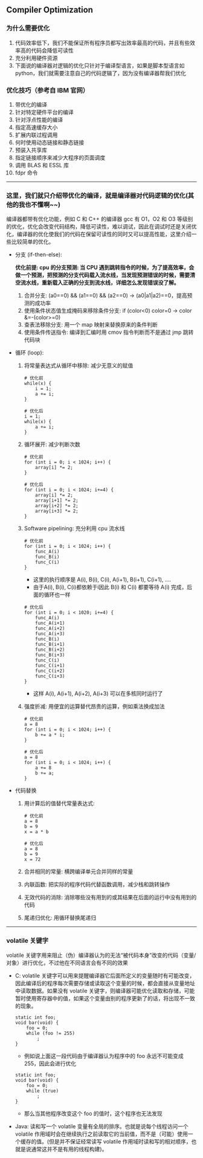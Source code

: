## Compiler Optimization

### 为什么需要优化

1. 代码效率低下，我们不能保证所有程序员都写出效率最高的代码，并且有些效率高的代码会降低可读性
2. 充分利用硬件资源
3. 下面说的编译器对逻辑的优化只针对于编译型语言，如果是脚本型语言如 python，我们就需要注意自己的代码逻辑了，因为没有编译器帮我们优化

### 优化技巧（参考自 IBM 官网）

1. 带优化的编译
2. 针对特定硬件平台的编译
3. 针对浮点性能的编译
4. 指定高速缓存大小
5. 扩展内联过程调用
6. 何时使用动态链接和静态链接
7. 预装入共享库
8. 指定链接顺序来减少大程序的页面调度
9. 调用 BLAS 和 ESSL 库
10. fdpr 命令

---

### 这里，我们就只介绍带优化的编译，就是编译器对代码逻辑的优化(其他的我也不懂啊~~)

编译器都带有优化功能，例如 C 和 C++ 的编译器 gcc 有 O1，O2 和 O3 等级别的优化，优化会改变代码结构，降低可读性，难以调试，因此在调试时还是关闭优化，编译器的优化使我们的代码在保留可读性的同时又可以提高性能，这里介绍一些比较简单的优化。

- 分支 (if-then-else):

    **优化前提: cpu 的分支预测: 当 CPU 遇到跳转指令的时候，为了提高效率，会做一个预测，把预测的分支代码载入流水线，当发现预测错误的时候，需要清空流水线，重新载入正确的分支到流水线，详细怎么发现错误没了解。**

    1. 合并分支: (a0==0) && (a1==0) && (a2==0) -> (a0|a1|a2)==0，提高预测的成功率
    2. 使用条件状态值生成掩码来移除条件分支: if (color<0) color=0 -> color &=-(color>=0)
    3. 查表法移除分支: 用一个 map 映射来替换原来的条件判断
    4. 使用条件传送指令: 编译到汇编时用 cmov 指令判断而不是通过 jmp 跳转代码块

- 循环 (loop):

    1. 将常量表达式从循环中移除: 减少无意义的赋值

        ```
        # 优化前
        while(x) {
            i = 1;
            a += i;
        }

        # 优化后
        i = 1;
        while(x) {
            a += i;
        }
        ```

    2. 循环展开: 减少判断次数

        ```
        # 优化前
        for (int i = 0; i < 1024; i++) {
            array[i] *= 2;
        }

        # 优化后
        for (int i = 0; i < 1024; i+=4) {
            array[i] *= 2;
            array[i+1] *= 2;
            array[i+2] *= 2;
            array[i+3] *= 2;
        }
        ```

    3. Software pipelining: 充分利用 cpu 流水线

        ```
        # 优化前
        for (int i = 0; i < 1024; i++) {
            func_A(i)
            func_B(i)
            func_C(i)
        }
        ```

        - 这里的执行顺序是 A(i), B(i), C(i), A(i+1), B(i+1), C(i+1), ....
        - 由于A(i), B(i), C(i)都依赖于i因此 B(i) 和 C(i) 都要等待 A(i) 完成，后面的循环也一样
        
        ```
        # 优化后
        for (int i = 0; i < 1020; i+=4) {
            func_A(i)
            func_A(i+1)
            func_A(i+2)
            func_A(i+3)
            func_B(i)
            func_B(i+1)
            func_B(i+2)
            func_B(i+3)
            func_C(i)
            func_C(i+1)
            func_C(i+2)
            func_C(i+3)
        }
        ```

        - 这样 A(i), A(i+1), A(i+2), A(i+3) 可以在多核同时运行了

    4. 强度折减: 用便宜的运算替代昂贵的运算，例如乘法换成加法

        ```
        # 优化前
        a = 8
        for (int i = 0; i < 1024; i++) {
            b += a * i;
        }

        # 优化后
        a = 8
        for (int i = 0; i < 1024; i++) {
            a += 8
            b += a;
        }
        ```

- 代码替换

    1. 用计算后的值替代常量表达式:

        ```
        # 优化前
        a = 8
        b = 9
        x = a * b

        # 优化后
        a = 8
        b = 9
        x = 72
        ```

    2. 合并相同的常量: 横跨编译单元合并同样的常量

    3. 内联函数: 把实际的程序代码代替函数调用，减少栈和跳转操作

    4. 无效代码的消除: 消除哪些没有用到的或其结果在后面的运行中没有用到的代码

    5. 尾递归优化: 用循环替换尾递归

---

### volatile 关键字

volatile 关键字用来阻止（伪）编译器认为的无法“被代码本身”改变的代码（变量/对象）进行优化，不过他在不同语言会有不同的效果

- C: volatile 关键字可以用来提醒编译器它后面所定义的变量随时有可能改变，因此编译后的程序每次需要存储或读取这个变量的时候，都会直接从变量地址中读取数据。如果没有 volatile 关键字，则编译器可能优化读取和存储，可能暂时使用寄存器中的值，如果这个变量由别的程序更新了的话，将出现不一致的现象。

    ```
    static int foo;
    void bar(void) {
        foo = 0;
        while (foo != 255)
            ;
    }
    ```

    - 例如说上面这一段代码由于编译器认为程序中的 foo 永远不可能变成 255，因此会进行优化

    ```
    static int foo;
    void bar(void) {
        foo = 0;
        while (true)
            ;
    }
    ```

    - 那么当其他程序改变这个 foo 的值时，这个程序也无法发现

- Java: 读和写一个 volatile 变量有全局的排序。也就是说每个线程访问一个 volatile 作用域时会在继续执行之前读取它的当前值，而不是（可能）使用一个缓存的值。(但是并不保证经常读写 volatile 作用域时读和写的相对顺序，也就是说通常这并不是有用的线程构建)。
